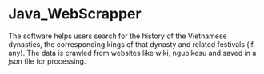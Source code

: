# Java_WebScrapper
The software helps users search for the history of
the Vietnamese dynasties, the corresponding kings of that
dynasty and related festivals (if any). The data is crawled from
websites like wiki, nguoikesu and saved in a json file for processing.
